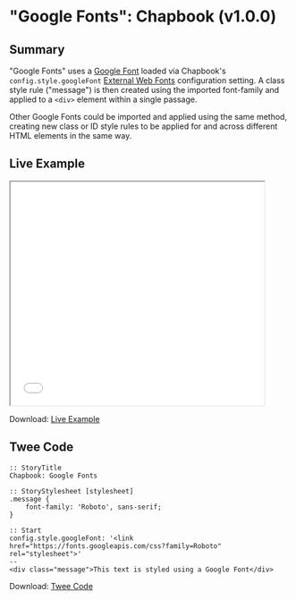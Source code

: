 # "Google Fonts": Chapbook (v1.0.0)

## Summary

"Google Fonts" uses a [Google Font](https://fonts.google.com/) loaded via Chapbook's ```config.style.googleFont``` [External Web Fonts](https://klembot.github.io/chapbook/guide/customization/external-web-fonts.html) configuration setting. A class style rule ("message") is then created using the imported font-family and applied to a ```<div>``` element within a single passage. 

Other Google Fonts could be imported and applied using the same method, creating new class or ID style rules to be applied for and across different HTML elements in the same way.

## Live Example

<section>
<iframe src="chapbook_googlefonts_example.html" height=400 width=90%></iframe>


Download: <a href="chapbook_googlefonts_example.html" target="_blank">Live Example</a>
</section>

## Twee Code

```
:: StoryTitle
Chapbook: Google Fonts

:: StoryStylesheet [stylesheet]
.message {
	font-family: 'Roboto', sans-serif; 
}

:: Start
config.style.googleFont: '<link href="https://fonts.googleapis.com/css?family=Roboto" rel="stylesheet">'
--
<div class="message">This text is styled using a Google Font</div>

```

Download: <a href="chapbook_googlefonts_twee.txt" target="_blank">Twee Code</a>
